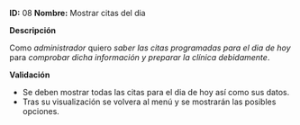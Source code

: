 **ID:** 08	**Nombre:** Mostrar citas del dia
	

**Descripción**

Como *administrador* quiero *saber las citas programadas para el dia de hoy* para *comprobar dicha información y preparar la clínica debidamente*.

**Validación**

* Se deben mostrar todas las citas para el dia de hoy así como sus datos.
* Tras su visualización se volvera al menú y se mostrarán las posibles opciones.
